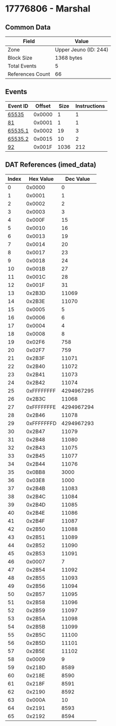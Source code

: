 # 17776806 - Marshal

## Common Data

| Field            | Value                 |
|------------------|-----------------------|
| Zone             | Upper Jeuno (ID: 244) |
| Block Size       | 1368 bytes            |
| Total Events     | 5                     |
| References Count | 66                    |

## Events

| Event ID                | Offset   |   Size |   Instructions |
|-------------------------|----------|--------|----------------|
| [65535](./65535.md)     | 0x0000   |      1 |              1 |
| [81](./81.md)           | 0x0001   |      1 |              1 |
| [65535.1](./65535.1.md) | 0x0002   |     19 |              3 |
| [65535.2](./65535.2.md) | 0x0015   |     10 |              2 |
| [92](./92.md)           | 0x001F   |   1036 |            212 |

## DAT References (imed_data)

|   Index | Hex Value   |   Dec Value |
|---------|-------------|-------------|
|       0 | 0x0000      |           0 |
|       1 | 0x0001      |           1 |
|       2 | 0x0002      |           2 |
|       3 | 0x0003      |           3 |
|       4 | 0x000F      |          15 |
|       5 | 0x0010      |          16 |
|       6 | 0x0013      |          19 |
|       7 | 0x0014      |          20 |
|       8 | 0x0017      |          23 |
|       9 | 0x0018      |          24 |
|      10 | 0x001B      |          27 |
|      11 | 0x001C      |          28 |
|      12 | 0x001F      |          31 |
|      13 | 0x2B3D      |       11069 |
|      14 | 0x2B3E      |       11070 |
|      15 | 0x0005      |           5 |
|      16 | 0x0006      |           6 |
|      17 | 0x0004      |           4 |
|      18 | 0x0008      |           8 |
|      19 | 0x02F6      |         758 |
|      20 | 0x02F7      |         759 |
|      21 | 0x2B3F      |       11071 |
|      22 | 0x2B40      |       11072 |
|      23 | 0x2B41      |       11073 |
|      24 | 0x2B42      |       11074 |
|      25 | 0xFFFFFFFF  |  4294967295 |
|      26 | 0x2B3C      |       11068 |
|      27 | 0xFFFFFFFE  |  4294967294 |
|      28 | 0x2B46      |       11078 |
|      29 | 0xFFFFFFFD  |  4294967293 |
|      30 | 0x2B47      |       11079 |
|      31 | 0x2B48      |       11080 |
|      32 | 0x2B43      |       11075 |
|      33 | 0x2B45      |       11077 |
|      34 | 0x2B44      |       11076 |
|      35 | 0x0BB8      |        3000 |
|      36 | 0x03E8      |        1000 |
|      37 | 0x2B4B      |       11083 |
|      38 | 0x2B4C      |       11084 |
|      39 | 0x2B4D      |       11085 |
|      40 | 0x2B4E      |       11086 |
|      41 | 0x2B4F      |       11087 |
|      42 | 0x2B50      |       11088 |
|      43 | 0x2B51      |       11089 |
|      44 | 0x2B52      |       11090 |
|      45 | 0x2B53      |       11091 |
|      46 | 0x0007      |           7 |
|      47 | 0x2B54      |       11092 |
|      48 | 0x2B55      |       11093 |
|      49 | 0x2B56      |       11094 |
|      50 | 0x2B57      |       11095 |
|      51 | 0x2B58      |       11096 |
|      52 | 0x2B59      |       11097 |
|      53 | 0x2B5A      |       11098 |
|      54 | 0x2B5B      |       11099 |
|      55 | 0x2B5C      |       11100 |
|      56 | 0x2B5D      |       11101 |
|      57 | 0x2B5E      |       11102 |
|      58 | 0x0009      |           9 |
|      59 | 0x218D      |        8589 |
|      60 | 0x218E      |        8590 |
|      61 | 0x218F      |        8591 |
|      62 | 0x2190      |        8592 |
|      63 | 0x000A      |          10 |
|      64 | 0x2191      |        8593 |
|      65 | 0x2192      |        8594 |
